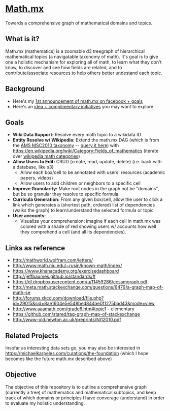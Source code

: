 # [Math.mx](http://math.mx)

Towards a comprehensive graph of mathematical domains and topics. 

## What is it?

Math.mx (mathematics) is a zoomable d3 treegraph of hierarchical mathematical topics (a navigatable taxonomy of math). It's goal is to give one a holistic mechanism for exploring all of math, to learn what they don't know, to discover and see how fields are related, and to contribute/associate resources to help others better undestand each topic.

## Background

- Here's my [1st announcement of math.mx on facebook + goals](https://www.facebook.com/michael.karpeles/posts/10102140608410450)
- Here's an [idea + complimentary initiatives](https://www.facebook.com/michael.karpeles/posts/10102182038234750) you may want to explore

## Goals

- **Wiki Data Support:** Resolve every math topic to a wikidata ID
- **Entity Resolve w/ Wikipedia:** Extend the math.mx DAG (which is from the [AMS MSC2010 taxonomy](http://www.ams.org/msc/pdfs/classifications2010.pdf) -- [query it here](http://www.ams.org/msc/msc2010.html?t=92B20&btn=Since+1999)) with https://en.wikipedia.org/wiki/Category:Fields_of_mathematics (iterate over [wikipedia math categories](http://www.mediawiki.org/wiki/API:Categorymembers))
- **Allow Users to Edit:** CRUD (create, read, update, delete) (i.e. back with a database, like s3)
  - Allow each box/cell to be annotated with users' resources (academic papers, videos)
  - Allow users to add children or neighbors to a specific cell
- **Improve Granularity:** Make root nodes in the graph not be "domains", but be so granular they resolve to specific formula.
- **Curricula Generation:** From any given box/cell, allow the user to click a link which generates a (shortest path, ordered) list of dependencies (walks the graph) to learn/understand the selected formula or topic
- **User accounts:**
  - Visualize your comprehension: imagine if each cell in math.mx was colored with a shade of red showing users w/ accounts how well they comprehend a cell (and all its dependencies).

## Links as reference

- http://mathworld.wolfram.com/letters/
- http://www.math.niu.edu/~rusin/known-math/index/
- https://www.khanacademy.org/exercisedashboard
- http://jeffbaumes.github.io/standards/#
- https://dl.dropboxusercontent.com/u/11459286/ccssmgraph.pdf
- http://meta.math.stackexchange.com/questions/6479/a-graph-map-of-math-se
- http://forums.xkcd.com/download/file.php?id=29015&sid=8ae1604e5e548bed844ae0f1275bad43&mode=view
- http://www.aaamath.com/grade6.htm#topic1 - elementary
- https://github.com/stared/tag-graph-map-of-stackexchange
- http://www-old.newton.ac.uk/preprints/NI12010.pdf

## Related Projects

Insofar as interesting data sets go, you may also be interested in https://michaelkarpeles.com/curations/the-foundation (which I hope becomes like the future math.mx described above)




Objective
---------

The objective of this repository is to outline a comprehensive graph
(currently a tree) of mathematics and mathematical subtopics, and keep
track of which domains or principles I have converage (understand) in
order to evaluate my holistic understanding.

